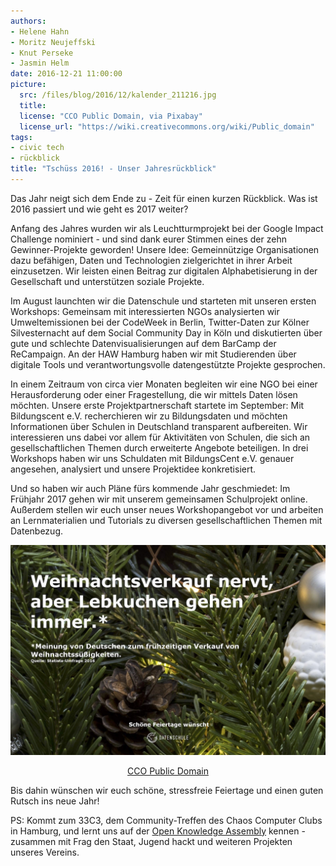 ```yaml
---
authors: 
- Helene Hahn
- Moritz Neujeffski
- Knut Perseke
- Jasmin Helm
date: 2016-12-21 11:00:00
picture:
  src: /files/blog/2016/12/kalender_211216.jpg
  title: 
  license: "CCO Public Domain, via Pixabay"
  license_url: "https://wiki.creativecommons.org/wiki/Public_domain"
tags:
- civic tech
- rückblick
title: "Tschüss 2016! - Unser Jahresrückblick"
---
```


Das Jahr neigt sich dem Ende zu - Zeit für einen kurzen Rückblick. Was ist 2016 passiert und wie geht es 2017 weiter?

Anfang des Jahres wurden wir als Leuchtturmprojekt bei der Google Impact Challenge nominiert - und sind dank eurer Stimmen eines der zehn Gewinner-Projekte geworden! Unsere Idee: Gemeinnützige Organisationen dazu befähigen, Daten und Technologien zielgerichtet in ihrer Arbeit einzusetzen. Wir leisten einen Beitrag zur digitalen Alphabetisierung in der Gesellschaft und unterstützen soziale Projekte. 

Im August launchten wir die Datenschule und starteten mit unseren ersten Workshops: Gemeinsam mit interessierten NGOs analysierten wir Umweltemissionen bei der CodeWeek in Berlin, Twitter-Daten zur Kölner Silvesternacht auf dem Social Community Day in Köln und diskutierten über gute und schlechte Datenvisualisierungen auf dem BarCamp der ReCampaign. An der HAW Hamburg haben wir mit Studierenden über digitale Tools und verantwortungsvolle datengestützte Projekte gesprochen. 

In einem Zeitraum von circa vier Monaten begleiten wir eine NGO bei einer Herausforderung oder einer Fragestellung, die wir mittels Daten lösen möchten. Unsere erste Projektpartnerschaft startete im September: Mit Bildungscent e.V. recherchieren wir zu Bildungsdaten und möchten Informationen über Schulen in Deutschland transparent aufbereiten. Wir interessieren uns dabei vor allem für Aktivitäten von Schulen, die sich an gesellschaftlichen Themen durch erweiterte Angebote beteiligen. In drei Workshops haben wir uns Schuldaten mit BildungsCent e.V. genauer angesehen, analysiert und unsere Projektidee konkretisiert.

Und so haben wir auch Pläne fürs kommende Jahr geschmiedet: Im Frühjahr 2017 gehen wir mit unserem gemeinsamen Schulprojekt online. Außerdem stellen wir euch unser neues Workshopangebot vor und arbeiten an Lernmaterialien und Tutorials zu diversen gesellschaftlichen Themen mit Datenbezug.

![Weihnachtskarte](/files/blog/2016/12/lebkuchen.jpg "Lebkuchen")<center>[CCO Public Domain](https://wiki.creativecommons.org/wiki/Public_domain)</center>

Bis dahin wünschen wir euch schöne, stressfreie Feiertage und einen guten Rutsch ins neue Jahr! 

PS: Kommt zum 33C3, dem Community-Treffen des Chaos Computer Clubs in Hamburg, und lernt uns auf der [Open Knowledge Assembly](https://events.ccc.de/congress/2016/wiki/Assembly:Open_Knowledge_Assembly) kennen - zusammen mit Frag den Staat, Jugend hackt und weiteren Projekten unseres Vereins.